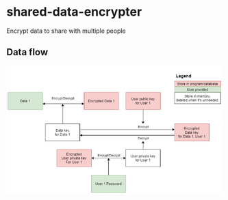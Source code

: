 # shared-data-encrypter
Encrypt data to share with multiple people

## Data flow
![Data flow](data-flow.png)
